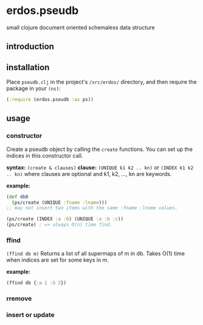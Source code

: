 erdos.pseudb
============

small clojure document oriented schemaless data structure

## introduction


## installation

Place `pseudb.clj` in the project's `/src/erdos/` directory, and then require the package in your `(ns)`:
```clojure
(:require (erdos.pseudb :as ps))
```

## usage

### constructor

Create a pseudb object by calling the `create` functions. You can set up the indices in this constructor call.

**syntax:** `(create & clauses)`
**clause:** `(UNIQUE k1 k2 .. kn)` or `(INDEX k1 k2 .. kn)`
where clauses are optional and k1, k2, ..., kn are keywords.

**example:**
```clojure
(def db0
  (ps/create (UNIQUE :fname :lname)))
;; may not insert two items with the same :fname :lname values.

(ps/create (INDEX :a :b) (UNIQUE :a :b :c))
(ps/create) ; => always O(n) time find.
```

### ffind
`(ffind db m)`
Returns a list of all supermaps of m in db. Takes O(1) time when indices are set for some keys in m.

**example:**
```clojure
(ffind db {:a 1 :b 2})
```

### rremove

### insert or update
